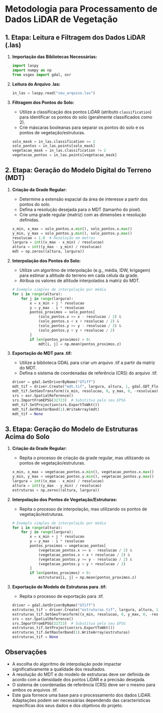 
# Metodologia para Processamento de Dados LiDAR de Vegetação

## 1. Etapa: Leitura e Filtragem dos Dados LiDAR (.las)

1. **Importação das Bibliotecas Necessárias:**

   ```python
   import laspy
   import numpy as np
   from osgeo import gdal, osr
   ```
2. **Leitura do Arquivo .las:**

   ```python
   in_las = laspy.read("seu_arquivo.las")
   ```
3. **Filtragem dos Pontos do Solo:**

   * Utilize a classificação dos pontos LiDAR (atributo `classification`) para identificar os pontos do solo (geralmente classificados como 2).
   * Crie máscaras booleanas para separar os pontos do solo e os pontos de vegetação/estruturas.

   ```python
   solo_mask = in_las.classification == 2
   solo_pontos = in_las.points[solo_mask]
   vegetacao_mask = in_las.classification != 2
   vegetacao_pontos = in_las.points[vegetacao_mask]
   ```

## 2. Etapa: Geração do Modelo Digital do Terreno (MDT)

1. **Criação da Grade Regular:**

   * Determine a extensão espacial da área de interesse a partir dos pontos do solo.
   * Defina a resolução desejada para o MDT (tamanho do pixel).
   * Crie uma grade regular (matriz) com as dimensões e resolução definidas.

   ```python
   x_min, x_max = solo_pontos.x.min(), solo_pontos.x.max()
   y_min, y_max = solo_pontos.y.min(), solo_pontos.y.max()
   resolucao = 1.0  # Resolução em metros
   largura = int((x_max - x_min) / resolucao)
   altura = int((y_max - y_min) / resolucao)
   mdt = np.zeros((altura, largura))
   ```
2. **Interpolação dos Pontos do Solo:**

   * Utilize um algoritmo de interpolação (e.g., média, IDW, krigagem) para estimar a altitude do terreno em cada célula da grade.
   * Atribua os valores de altitude interpolados à matriz do MDT.

   ```python
   # Exemplo simples de interpolação por média
   for i in range(altura):
       for j in range(largura):
           x = x_min + j * resolucao
           y = y_max - i * resolucao
           pontos_proximos = solo_pontos[
               (solo_pontos.x >= x - resolucao / 2) &
               (solo_pontos.x < x + resolucao / 2) &
               (solo_pontos.y >= y - resolucao / 2) &
               (solo_pontos.y < y + resolucao / 2)
           ]
           if len(pontos_proximos) > 0:
               mdt[i, j] = np.mean(pontos_proximos.z)
   ```
3. **Exportação do MDT para .tif:**

   * Utilize a biblioteca GDAL para criar um arquivo .tif a partir da matriz do MDT.
   * Defina o sistema de coordenadas de referência (CRS) do arquivo .tif.

   ```python
   driver = gdal.GetDriverByName("GTiff")
   mdt_tif = driver.Create("mdt.tif", largura, altura, 1, gdal.GDT_Float32)
   mdt_tif.SetGeoTransform((x_min, resolucao, 0, y_max, 0, -resolucao))
   srs = osr.SpatialReference()
   srs.ImportFromEPSG(32723)  # Substitua pelo seu EPSG
   mdt_tif.SetProjection(srs.ExportToWkt())
   mdt_tif.GetRasterBand(1).WriteArray(mdt)
   mdt_tif = None
   ```

## 3. Etapa: Geração do Modelo de Estruturas Acima do Solo

1. **Criação da Grade Regular:**

   * Repita o processo de criação da grade regular, mas utilizando os pontos de vegetação/estruturas.

   ```python
   x_min, x_max = vegetacao_pontos.x.min(), vegetacao_pontos.x.max()
   y_min, y_max = vegetacao_pontos.y.min(), vegetacao_pontos.y.max()
   largura = int((x_max - x_min) / resolucao)
   altura = int((y_max - y_min) / resolucao)
   estruturas = np.zeros((altura, largura))
   ```
2. **Interpolação dos Pontos de Vegetação/Estruturas:**

   * Repita o processo de interpolação, mas utilizando os pontos de vegetação/estruturas.

   ```python
   # Exemplo simples de interpolação por média
   for i in range(altura):
       for j in range(largura):
           x = x_min + j * resolucao
           y = y_max - i * resolucao
           pontos_proximos = vegetacao_pontos[
               (vegetacao_pontos.x >= x - resolucao / 2) &
               (vegetacao_pontos.x < x + resolucao / 2) &
               (vegetacao_pontos.y >= y - resolucao / 2) &
               (vegetacao_pontos.y < y + resolucao / 2)
           ]
           if len(pontos_proximos) > 0:
               estruturas[i, j] = np.mean(pontos_proximos.z)
   ```
3. **Exportação do Modelo de Estruturas para .tif:**

   * Repita o processo de exportação para .tif.

   ```python
   driver = gdal.GetDriverByName("GTiff")
   estruturas_tif = driver.Create("estruturas.tif", largura, altura, 1, gdal.GDT_Float32)
   estruturas_tif.SetGeoTransform((x_min, resolucao, 0, y_max, 0, -resolucao))
   srs = osr.SpatialReference()
   srs.ImportFromEPSG(32723)  # Substitua pelo seu EPSG
   estruturas_tif.SetProjection(srs.ExportToWkt())
   estruturas_tif.GetRasterBand(1).WriteArray(estruturas)
   estruturas_tif = None
   ```

## Observações

* A escolha do algoritmo de interpolação pode impactar significativamente a qualidade dos resultados.
* A resolução do MDT e do modelo de estruturas deve ser definida de acordo com a densidade dos pontos LiDAR e a precisão desejada.
* O sistema de coordenadas de referência (CRS) deve ser o mesmo para ambos os arquivos .tif.
* Este guia fornece uma base para o processamento dos dados LiDAR. Adaptações podem ser necessárias dependendo das características específicas dos seus dados e dos objetivos do projeto.

